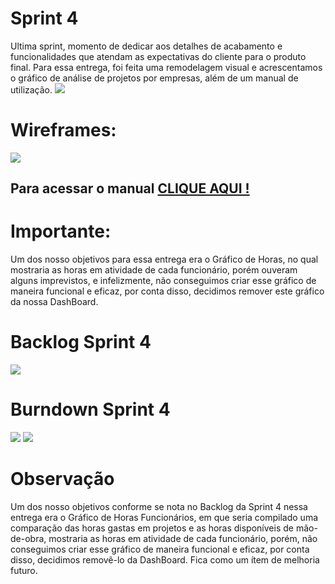 # Sprint 4
Ultima sprint, momento de dedicar aos detalhes de acabamento e funcionalidades que atendam as expectativas do cliente para o produto final. Para essa entrega, foi feita uma remodelagem visual e acrescentamos o gráfico de análise de projetos por empresas, além de um manual de utilização.
![](https://github.com/cpusfatec/DashBoard-GSW/blob/main/SPRINT%204/GIF-PROJETO-SPRINT-4.gif)

# Wireframes:
![](https://github.com/cpusfatec/DashBoard-GSW/blob/main/SPRINT%204/QUARTO-GIF-FIGMA.gif)

## Para acessar o manual [CLIQUE AQUI !](https://github.com/cpusfatec/DashBoard-GSW/blob/main/SPRINT%204/Manual%20do%20usuário%20-%20GSW.pdf)

# Importante: 
Um dos nosso objetivos para essa entrega era o Gráfico de Horas, no qual mostraria as horas em atividade de cada funcionário, porém ouveram alguns imprevistos, e infelizmente, não conseguimos criar esse gráfico de maneira funcional e eficaz, por conta disso, decidimos remover este gráfico da nossa DashBoard.

# Backlog Sprint 4
![](https://github.com/cpusfatec/DashBoard-GSW/blob/main/SPRINT%204/bck%20sprint%204.png)

# Burndown Sprint 4
![](https://github.com/cpusfatec/DashBoard-GSW/blob/main/SPRINT%204/burn%20sprint4.png)
![](https://github.com/cpusfatec/DashBoard-GSW/blob/main/SPRINT%204/burn%20project1.png)

# Observação 
Um dos nosso objetivos conforme se nota no Backlog da Sprint 4 nessa entrega era o Gráfico de Horas Funcionários, em que seria compilado uma comparação das horas gastas em projetos e as horas disponíveis de mão-de-obra, mostraria as horas em atividade de cada funcionário, porém, não conseguimos criar esse gráfico de maneira funcional e eficaz, por conta disso, decidimos removê-lo da DashBoard. Fica como um ítem de melhoria futuro.

